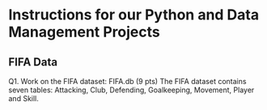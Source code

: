 # Instructions for our Python and Data Management Projects

## FIFA Data
Q1. Work on the FIFA dataset: FIFA.db (9 pts)
The FIFA dataset contains seven tables: Attacking, Club, Defending, Goalkeeping, Movement,
Player and Skill.